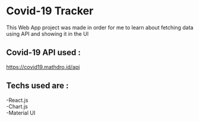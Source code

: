 # Covid-19 Tracker

This Web App project was made in order for me to learn about fetching data using API and showing it in the UI

## Covid-19 API used :
https://covid19.mathdro.id/api

## Techs used are :

-React.js <br>
-Chart.js <br>
-Material UI <br>



